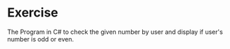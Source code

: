 # Exercise
The Program in C# to check the given number by user and display if user's number is odd or even. 
